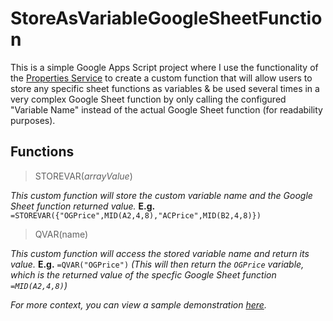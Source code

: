 # StoreAsVariableGoogleSheetFunction
This is a simple Google Apps Script project where I use the functionality of the [Properties Service](https://developers.google.com/apps-script/guides/properties) to create a custom function that will allow users to store any specific sheet functions as variables &amp; be used several times in a very complex Google Sheet function by only calling the configured "Variable Name" instead of the actual Google Sheet function (for readability purposes).

## Functions ##
> STOREVAR(_arrayValue_)

_This custom function will store the custom variable name and the Google Sheet function returned value._
**E.g.** `=STOREVAR({"OGPrice",MID(A2,4,8),"ACPrice",MID(B2,4,8)})`

> QVAR(name)

_This custom function will access the stored variable name and return its value._ **E.g.** `=QVAR("OGPrice")` 
_(This will then return the `OGPrice` variable, which is the returned value of the specfic Google Sheet function `=MID(A2,4,8)`)_

_For more context, you can view a sample demonstration [here](https://imgur.com/a/3Sivk0K)._
